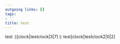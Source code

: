 ```yaml
---
outgoing links: []
tags:
- ''
title: test
---
```

test :)[clock|testclock|3|7]
(: test[clock|testclock2|0|2]